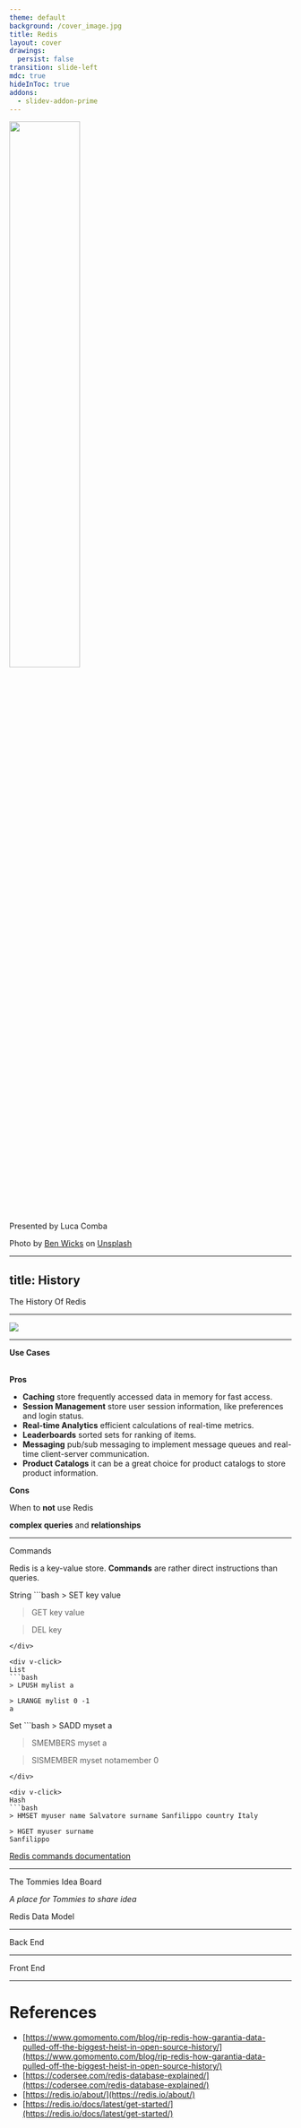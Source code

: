 ```yaml
---
theme: default
background: /cover_image.jpg
title: Redis
layout: cover
drawings:
  persist: false
transition: slide-left
mdc: true
hideInToc: true
addons:
  - slidev-addon-prime
---
```


<img src="https://redis.io/wp-content/uploads/2024/04/Logotype.svg" width="50%" />

Presented by Luca Comba

<div class="absolute left-30px bottom-30px text-neutral-300/50">
  Photo by <a href="https://unsplash.com/@profwicks?utm_content=creditCopyText&utm_medium=referral&utm_source=unsplash">Ben Wicks</a> on <a href="https://unsplash.com/photos/a-close-up-of-a-book-shelf-rKyV2xZDbDg?utm_content=creditCopyText&utm_medium=referral&utm_source=unsplash">Unsplash</a>
</div>

---
title: History
---

<div class="flex flex-row items-baseline">
    <p class="text-2xl pr-3">The History Of Redis</p>
    <!-- <img src="https://redis.io/wp-content/uploads/2024/04/footlogo.svg"/> -->
</div>

<v-switch>
    <template #-1>
        <RedisTimeline v-click :data="[
            {
                date: '2009',
                icon: 'pi pi-star', // Example icon
                title: 'Redis Launched',
                description: 'Created by Salvatore “Antirez” Sanfilippo initially to improve the scalability of his startup LLOOGG. Open-sourced later the same year.'
            },
            {
                date: '2010',
                icon: 'pi pi-briefcase', // Example icon
                title: 'VMware Sponsorship',
                description: 'VMware hired Salvatore Sanfilippo and Pieter Noordhuis to work full-time on Redis development.'
            },
            {
                date: '2011',
                icon: 'pi pi-building', // Example icon
                title: 'Garantia Data Founded',
                description: 'The company that would later become Redis Labs (and then Redis Inc.) was founded by Ofer Bengal and Yiftach Shoolman.'
            },
            {}
        ]" />
    </template>
    <template #0>
        <RedisTimeline v-click :data="[{
                date: '2013',
                icon: 'pi pi-briefcase', // Example icon
                title: 'Pivotal Sponsorship',
                description: 'VMware spun out Pivotal, which took over the sponsorship of Redis development, with Antirez moving to Pivotal.'
            },
            {
                date: '2015',
                icon: 'pi pi-user-plus', // Example icon
                title: 'Antirez Joins Redis Labs',
                description: 'Salvatore Sanfilippo left Pivotal and joined Redis Labs (formerly Garantia Data) as the leader of open source development. Redis Labs became the official sponsor.'
            },
            {
                date: '2016',
                icon: 'pi pi-puzzle', // Example icon
                title: 'Redis Modules Introduced',
                description: 'Redis 4.0 was released, introducing the Redis Modules API, enabling extensions to Redis functionality.'
            },
            {}
        ]" />
    </template>
    <template #1>
        <RedisTimeline :data="[
            {
                date: '2018',
                icon: 'pi pi-sitemap', // Example icon
                title: 'Redis Streams Introduced',
                description: 'Redis 5.0 was released, adding the powerful Redis Streams data type for managing streaming data.'
            },
            {
                date: '2018',
                icon: 'pi pi-file-edit', // Example icon
                title: 'Module License Change',
                description: 'Redis Labs changed the license for certain Redis Modules (not core Redis) from AGPL to a source-available license (initially including Commons Clause, later RSAL).'
            },
            {
                date: '2020',
                icon: 'pi pi-user-minus', // Example icon
                title: 'Antirez Steps Down',
                description: 'Salvatore Sanfilippo stepped down as the lead maintainer of the open-source Redis project.'
            },
            {}
        ]" />
    </template>
    <template #2>
        <RedisTimeline :data="[
            {
                date: '2021',
                icon: 'pi pi-building', // Example icon
                title: 'Redis Labs Rebrands to Redis Inc.',
                description: 'The company officially changed its name from Redis Labs to Redis Inc.'
            },
            {
                date: '2024',
                icon: 'pi pi-file-edit', // Example icon
                title: 'Core License Change & Forks',
                description: 'Redis Inc. changed the license for Redis core from the 3-clause BSD license to dual source-available licenses (RSALv2/SSPLv1). This led to the creation of community forks like Valkey (Linux Foundation) and Redict.'
            }
        ]" />
    </template>
</v-switch>

---

<div class="flex flex-row items-baseline pb-12">
    <!-- <p class="text-2xl pr-3">How Does Redis Work?</p> -->
    <img src="https://redis.io/wp-content/uploads/2024/04/footlogo.svg" class="w-50"/>
</div>

<div class="flex flex-row gap-12">
    <Card class="flex p-12" v-click>
        <template #title>Redis stores data in <b class="text-green-400">memory</b></template>
        <template #content>
            <p class="m-0">
                which makes it much faster than most DBMSs (which persist data to disk).
            </p>
        </template>
    </Card>
    <Card class="flex p-12" v-click>
        <template #title>Redis supports <b class="text-lime-400">writing data to disk</b></template>
        <template #content>
            <ul class="list-disc">
                <li><b>snapshotting</b> by default, every max 2 seconds</li>
                <li><b>append-only file</b> (AOF) logging.</li>
            </ul>
        </template>
    </Card>
</div>

---

<b class="text-2xl">Use Cases</b>

<br class="p-8" />

<div class="grid grid-cols-2">
    <div>
        <b class="text-2xl text-green-400">Pros</b>
        <ul class="pt-8" v-click>
            <li><b class="text-green">Caching</b> store frequently accessed data in memory for fast access.</li>
            <li><b class="text-green">Session Management</b> store user session information, like preferences and login status.</li>
            <li><b class="text-green">Real-time Analytics</b> efficient calculations of real-time metrics.</li>
            <li><b class="text-green">Leaderboards</b> sorted sets for ranking of items.</li>
            <li><b class="text-green">Messaging</b> pub/sub messaging to implement message queues and real-time client-server communication.</li>
            <li><b class="text-green">Product Catalogs</b> it can be a great choice for product catalogs to store product information.</li>
        </ul>
    </div>
    <div>
        <b class="text-2xl text-red">Cons</b>
        <div class="pt-8" v-click>
            <p class="text-2xl">When to <b>not</b> use Redis</p>
            <p><b class="text-red">complex queries</b> and <b class="text-red">relationships</b></p>
        </div>
    </div>
</div>

---

<div class="flex flex-row items-baseline">
    <p class="text-2xl pr-3">Commands</p>
</div>

<div class="p-2" />
<p>Redis is a key-value store. <b class="text-lime-400">Commands</b> are rather <span class="text-green">direct instructions</span> than queries.</p>

<div class="pl-8 pt-2 grid grid-cols-2 gap-4">

<div v-click>
String
```bash
> SET key value

> GET key
value

> DEL key
```
</div>

<div v-click>
List
```bash
> LPUSH mylist a

> LRANGE mylist 0 -1
a
```
</div>

<div v-click>
Set
```bash
> SADD myset a

> SMEMBERS myset
a

> SISMEMBER myset notamember
0
```
</div>

<div v-click>
Hash
```bash
> HMSET myuser name Salvatore surname Sanfilippo country Italy

> HGET myuser surname
Sanfilippo
```
</div>

</div>

<div class="absolute left-15px bottom-15px text-neutral-300/50 text-sm">
  <a href="https://redis.io/docs/latest/commands/">Redis commands documentation</a>
</div>

---

<div class="pb-8">
    <p class="text-2xl font-bold text-purple">The Tommies Idea Board</p>
    <i class="text-md text-teal">A place for Tommies to share idea</i>
</div>

<div class="gap-4">
    <p class="text-lg pb-4">Redis Data Model</p>
    <div class="grid grid-cols-2 gap-4 pb-4">
        <Card v-click>
            <template #title><p class="text-green">User Hash</p></template>
            <template #content>
                <p>
                    uid, username and password
```bash
INCR next_user_id => 1000
HMSET user:1000 username antirez password p1pp0
```
                </p>
            </template>
        </Card>
        <Card v-click>
            <template #title><p class="text-orange">Users Hash</p></template>
            <template #content>
                <p>
                    uid and username
                    <span class="text-xs font-italic text-gray">remember that we are only able to access data in a direct way, without secondary indexes.</span>
```bash
HSET users antirez 1000
```
                </p>
            </template>
        </Card>
    </div>
    <Card v-click>
        <template #title><p class="text-red">Posts Hash</p></template>
        <template #content>
            <p>
                The idea to share
```bash
HMSET post:10343 user_id $owner_id time $time body "This is a great idea!"
```
            </p>
        </template>
    </Card>
</div>

---

<div class="flex">
    <p class="text-2xl">Back End</p>
</div>

---

<div class="flex">
    <p class="text-2xl">Front End</p>
</div>

---

# References

- [https://www.gomomento.com/blog/rip-redis-how-garantia-data-pulled-off-the-biggest-heist-in-open-source-history/](https://www.gomomento.com/blog/rip-redis-how-garantia-data-pulled-off-the-biggest-heist-in-open-source-history/)
- [https://codersee.com/redis-database-explained/](https://codersee.com/redis-database-explained/)
- [https://redis.io/about/](https://redis.io/about/)
- [https://redis.io/docs/latest/get-started/](https://redis.io/docs/latest/get-started/)
